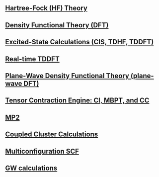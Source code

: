  ## [Hartree-Fock (HF) Theory](Hartree-Fock-Theory-for-Molecules)

<!-- end list -->

 ## [Density Functional Theory (DFT)](Density-Functional-Theory-for-Molecules)

<!-- end list -->

 ## [Excited-State Calculations (CIS, TDHF, TDDFT)](Excited-State-Calculations)

<!-- end list -->

 ## [Real-time TDDFT](RT-TDDFT)

<!-- end list -->

 ## [Plane-Wave Density Functional Theory (plane-wave DFT)](Plane-Wave-Density-Functional-Theory)

<!-- end list -->

 ## [Tensor Contraction Engine: CI, MBPT, and CC](TCE)

<!-- end list -->

 ## [MP2](MP2)

<!-- end list -->

 ## [Coupled Cluster Calculations](CCSD)

<!-- end list -->

## [Multiconfiguration SCF](Multiconfiguration_SCF)

<!-- end list -->

 ## [GW calculations](GW)

<!-- end list -->

